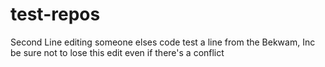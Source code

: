 # test-repos
Second Line
editing someone elses code test
a line from the Bekwam, Inc
be sure not to lose this edit even if there's a conflict